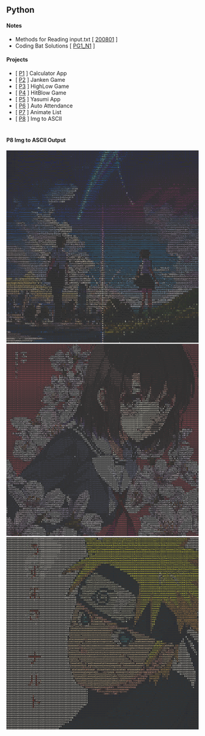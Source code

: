 ## **Python**

#### **Notes**
- Methods for Reading input.txt [ [200801](./Notes/200801.md) ]
- Coding Bat Solutions [ [PG1_N1](./Notes/PG1_N1.py) ]


#### **Projects**
- [ [P1](./Projects/P1_Calculator.py) ] Calculator App
- [ [P2](./Projects/P2_JankenGame.py) ] Janken Game
- [ [P3](./Projects/P3_HighLowGame.py) ] HighLow Game
- [ [P4](./Projects/P4_HitBlowGame.py) ] HitBlow Game
- [ [P5](./Projects/P5_YasumiApp.py) ] Yasumi App
- [ [P6](./Projects/P6_AutoAttendance.py) ] Auto Attendance
- [ [P7](./Projects/P7_AnimateList.py) ] Animate List
- [ [P8](./Projects/P8_ImgToAscii.py) ] Img to ASCII

#
#### **P8 Img to ASCII Output**
<p align="center">
  <img src="./Projects/Output/P8_Output1.png">
  <img src="./Projects/Output/P8_Output2.png">
  <img src="./Projects/Output/P8_Output3.png">
</p>
